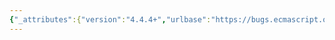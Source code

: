 ```yaml
---
{"_attributes":{"version":"4.4.4+","urlbase":"https://bugs.ecmascript.org/","maintainer":"dherman@mozilla.com"},"bug":{"bug_id":3278,"creation_ts":"2014-10-12 11:04:00 -0700","short_desc":"22.2.3.{6,15,30}: 'O' not defined","delta_ts":"2014-10-14 15:17:48 -0700","product":"Draft for 6th Edition","component":"editorial issue","version":"Rev 27: August 24, 2014 Draft","rep_platform":"All","op_sys":"All","bug_status":"RESOLVED","resolution":"FIXED","priority":"Normal","bug_severity":"normal","everconfirmed":true,"reporter":{"uid":"jmdyck","name":"Michael Dyck"},"assigned_to":{"uid":"allen","name":"Allen Wirfs-Brock"},"long_desc":[{"commentid":10338,"comment_count":0,"who":{"uid":"jmdyck","name":"Michael Dyck"},"bug_when":"2014-10-12 11:04:54 -0700","thetext":"In 22.2.3.6 \"%TypedArray%.prototype.entries ( )\",\nstep 1 says:\n    If Type(O) is not Object, throw a TypeError exception.\nbut 'O' is not defined.\n\nInsert a step \"Let O be the *this* value\" ?"},{"commentid":10339,"comment_count":1,"who":{"uid":"jmdyck","name":"Michael Dyck"},"bug_when":"2014-10-12 11:06:53 -0700","thetext":"Ditto 22.2.3.15 \"%TypedArray%.prototype.keys ( )\"."},{"commentid":10340,"comment_count":2,"who":{"uid":"jmdyck","name":"Michael Dyck"},"bug_when":"2014-10-12 11:26:48 -0700","thetext":"Ditto 22.2.3.30 \"%TypedArray%.prototype.values ( )\"."},{"commentid":10344,"comment_count":3,"who":{"uid":"allen","name":"Allen Wirfs-Brock"},"bug_when":"2014-10-12 17:34:18 -0700","thetext":"fixed in rev28 editor's draft"},{"commentid":10405,"comment_count":4,"who":{"uid":"allen","name":"Allen Wirfs-Brock"},"bug_when":"2014-10-14 15:17:48 -0700","thetext":"fixed in rev28"}]}}
---
```

